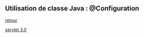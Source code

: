 ## Utilisation de classe Java : @Configuration

[retour](./../index.md)

[servlet 3.0](./servlet-3.0.md)
